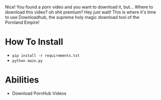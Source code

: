 Nice! You found a porn video and you want to download it, but... Where to download this video? oh shit premium? Hey just wait! This is where it's time to use Downloadhub, the supreme holy magic download tool of the Pornland Empire!

# How To Install
- `pip install -r requirements.txt`
- `python main.py`

# Abilities
- Download PornHub Videos
